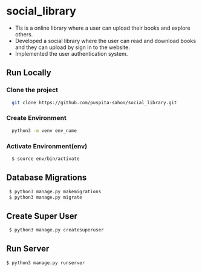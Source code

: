 # social_library
- Tis is a online library where a user can upload their books and explore others.
- Developed a social library where the user can read and download books and they can upload by sign in to the website.
- Implemented the user authentication system.

  
## Run Locally


### Clone the project


```bash
  git clone https://github.com/puspita-sahoo/social_library.git
```

### Create Environment

```bash
  python3 -m venv env_name
```
### Activate Environment(env)

```bash
  $ source env/bin/activate
```


## Database Migrations


```bash
 $ python3 manage.py makemigrations
 $ python3 manage.py migrate
```

## Create Super User


```bash
 $ python3 manage.py createsuperuser
```

## Run Server

```bash
$ python3 manage.py runserver
```
